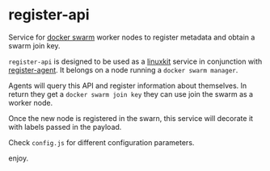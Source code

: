 # register-api

Service for [docker swarm](https://docs.docker.com/engine/swarm/) worker nodes to register metadata and obtain a swarm join key.

`register-api` is designed to be used as a [linuxkit](https://github.com/linuxkit/linuxkit) service in conjunction with [register-agent](https://github.com/taghubnet/register-agent). It belongs on a node running a `docker swarm manager`.

Agents will query this API and register information about themselves. In return they get a `docker swarm join key` they can use join the swarm as a worker node.

Once the new node is registered in the swarn, this service will decorate it with labels passed in the payload.

Check `config.js` for different configuration parameters.

enjoy.
